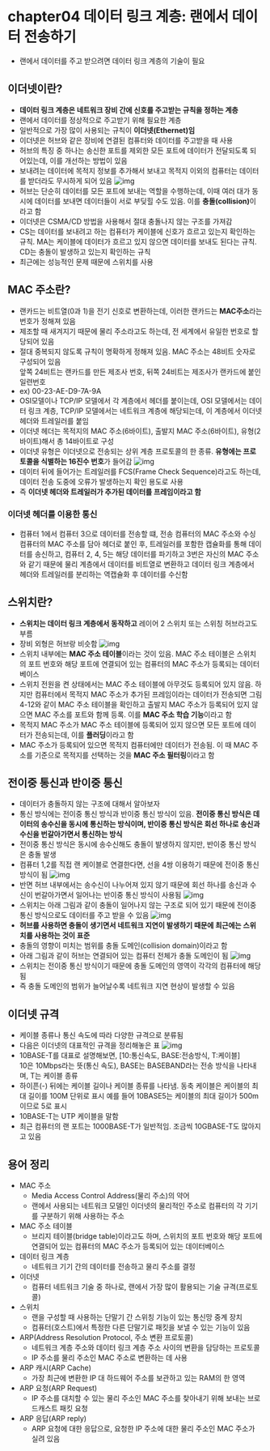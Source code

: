 # chapter04 데이터 링크 계층: 랜에서 데이터 전송하기
- 랜에서 데이터를 주고 받으려면 데이터 링크 계층의 기술이 필요 

## 이더넷이란? 
- <b>데이터 링크 계층은 네트워크 장비 간에 신호를 주고받는 규칙을 정하는 계층</b>
- 랜에서 데이터를 정상적으로 주고받기 위해 필요한 계층
- 일반적으로 가장 많이 사용되는 규칙이 <b>이더넷(Ethernet)임</b>
- 이더넷은 허브와 같은 장비에 연결된 컴퓨터와 데이터를 주고받을 때 사용
- 허브의 특징 중 하나는 송신한 포트를 제외한 모든 포트에 데이터가 전달되도록 되어있는데, 이를 개선하는 방법이 있음
- 보내려는 데이터에 목적지 정보를 추가해서 보내고 목적지 이외의 컴퓨터는 데이터를 받더라도 무시하게 되어 있음
![img](https://github.com/koni114/Network/blob/master/img/network_13.JPG)
- 허브는 단순히 데이터를 모든 포트에 보내는 역할을 수행하는데, 이때 여러 대가 동시에 데이터를 보내면 데이터들이 서로 부딪힐 수도 있음. 이를 <b>충돌(collision)</b>이라고 함
- 이더넷은 CSMA/CD 방법을 사용해서 절대 충돌나지 않는 구조를 가져감
- CS는 데이터를 보내려고 하는 컴퓨터가 케이블에 신호가 흐르고 있는지 확인하는 규칙. MA는 케이블에 데이터가 흐르고 있지 않으면 데이터를 보내도 된다는 규칙. CD는 충돌이 발생하고 있는지 확인하는 규칙
- 최근에는 성능적인 문제 때문에 스위치를 사용

## MAC 주소란?
- 랜카드는 비트열(0과 1)을 전기 신호로 변환하는데, 이러한 랜카드는 <b>MAC주소</b>라는 번호가 정해져 있음
- 제조할 때 새겨지기 때문에 물리 주소라고도 하는데, 전 세계에서 유일한 번호로 할당되어 있음
- 절대 중복되지 않도록 규칙이 명확하게 정해져 있음. MAC 주소는 48비트 숫자로 구성되어 있음  
  앞쪽 24비트는 랜카드를 만든 제조사 번호, 뒤쪽 24비트는 제조사가 랜카드에 붙인 일련번호
- ex) 00-23-AE-D9-7A-9A
- OSI모델이나 TCP/IP 모델에서 각 계층에서 헤더를 붙이는데, OSI 모델에서는 데이터 링크 계층, TCP/IP 모델에서는 네트워크 계층에 해당되는데, 이 계층에서 이더넷 헤더와 트레일러를 붙임
- 이더넷 헤더는 목적지의 MAC 주소(6바이트), 출발지 MAC 주소(6바이트), 유형(2바이트)해서 총 14바이트로 구성
- 이더넷 유형은 이더넷으로 전송되는 상위 계층 프로토콜의 한 종류. <b>유형에는 프로토콜을 식별하는 16진수 번호</b>가 들어감
![img](https://github.com/koni114/Network/blob/master/img/network_15.JPG)
- 데이터 뒤에 들어가는 트레일러를 FCS(Frame Check Sequence)라고도 하는데, 데이터 전송 도중에 오류가 발생하는지 확인 용도로 사용
- 즉 <b>이더넷 헤더와 트레일러가 추가된 데이터를 프레임이라고 함</b>

### 이더넷 헤더를 이용한 통신
- 컴퓨터 1에서 컴퓨터 3으로 데이터를 전송할 떄, 전송 컴퓨터의 MAC 주소와 수싱 컴퓨터의 MAC 주소를 담아 헤더로 붙인 후, 트레일러를 포함한 캡슐화를 통해 데이터를 송신하고, 컴퓨터 2, 4, 5는 해당 데이터를 파기하고 3번은 자신의 MAC 주소와 같기 때문에 물리 계층에서 데이터를 비트열로 변환하고 데이터 링크 계층에서 헤더와 트레일러를 분리하는 역캡슐화 후 데이터를 수신함

## 스위치란? 
- <b>스위치는 데이터 링크 계층에서 동작하고</b> 레이어 2 스위치 또는 스위칭 허브라고도 부름
- 장비 외형은 허브랑 비슷함 
![img](https://github.com/koni114/Network/blob/master/img/network_16.JPG)
- 스위치 내부에는 <b>MAC 주소 테이블</b>이라는 것이 있음. MAC 주소 테이블은 스위치의 포트 번호와 해당 포트에 연결되어 있는 컴퓨터의 MAC 주소가 등록되는 데이터베이스
- 스위치 전원을 켠 상태에서는 MAC 주소 테이블에 아무것도 등록되어 있지 않음. 하지만 컴퓨터에서 목적지 MAC 주소가 추가된 프레임이라는 데이터가 전송되면 그림 4-12와 같이 MAC 주소 테이블을 확인하고 출발지 MAC 주소가 등록되어 있지 않으면 MAC 주소를 포트와 함께 등록. 이를 <b>MAC 주소 학습 기능</b>이라고 함
- 목적지 MAC 주소가 MAC 주소 테이블에 등록되어 있지 않으면 모든 포트에 데이터가 전송되는데, 이를 <b>플러딩</b>이라고 함
- MAC 주소가 등록되어 있으면 목적지 컴퓨터에만 데이터가 전송됨. 이 때 MAC 주소를 기준으로 목적지를 선택하는 것을 <b>MAC 주소 필터링</b>이라고 함

## 전이중 통신과 반이중 통신
- 데이터가 충돌하지 않는 구조에 대해서 알아보자
- 통신 방식에는 전이중 통신 방식과 반이중 통신 방식이 있음. <b>전이중 통신 방식은 데이터의 송수신을 동시에 통신하는 방식이며, 반이중 통신 방식은 회선 하나로 송신과 수신을 번갈아가면서 통신하는 방식</b>
- 전이중 통신 방식은 동시에 송수신해도 충돌이 발생하지 않지만, 반이중 통신 방식은 충돌 발생
- 컴퓨터 1,2를 직접 랜 케이블로 연결한다면, 선을 4쌍 이용하기 때문에 전이중 통신 방식이 됨 
![img](https://github.com/koni114/Network/blob/master/img/network_17.JPG)
- 반면 허브 내부에서는 송수신이 나누어져 있지 않기 때문에 회선 하나를 송신과 수신이 번갈아가면서 일어나는 반이중 통신 방식이 사용됨
![img](https://github.com/koni114/Network/blob/master/img/network_18.JPG)
- 스위치는 아래 그림과 같이 충돌이 일어나지 않는 구조로 되어 있기 때문에 전이중 통신 방식으로도 데이터를 주고 받을 수 있음
![img](https://github.com/koni114/Network/blob/master/img/network_19.JPG)
- <b>허브를 사용하면 충돌이 생기면서 네트워크 지연이 발생하기 때문에 최근에는 스위치를 사용하는 것이 표준</b>
- 충돌의 영향이 미치는 범위를 충돌 도메인(collision domain)이라고 함
- 아래 그림과 같이 허브는 연결되어 있는 컴퓨터 전체가 충돌 도메인이 됨
![img](https://github.com/koni114/Network/blob/master/img/network_20.JPG)
- 스위치는 전이중 통신 방식이기 때문에 충돌 도메인의 영역이 각각의 컴퓨터에 해당됨
- 즉 충돌 도메인의 범위가 늘어날수록 네트워크 지연 현상이 발생할 수 있음

## 이더넷 규격
- 케이블 종류나 통신 속도에 따라 다양한 규격으로 분류됨
- 다음은 이더넷의 대표적인 규격을 정리해놓은 표
![img](https://github.com/koni114/Network/blob/master/img/network_21.JPG)
- 10BASE-T를 대표로 설명해보면, [10:통신속도, BASE:전송방식, T:케이블]  
  10은 10Mbps라는 뜻(통신 속도), BASE는 BASEBAND라는 전송 방식을 나타내며, T는 케이블 종류
- 하이픈(-) 뒤에는 케이블 길이나 케이블 종류를 나타냄. 동축 케이블은 케이블의 최대 길이를 100M 단위로 표시 
  예를 들어 10BASE5는 케이블의 최대 길이가 500m이므로 5로 표시
- 10BASE-T는 UTP 케이블을 말함    
- 최근 컴퓨터의 랜 포트는 1000BASE-T가 일반적임. 조금씩 10GBASE-T도 많아지고 있음

## 용어 정리
- MAC 주소
  - Media Access Control Address(물리 주소)의 약어
  - 랜에서 사용되는 네트워크 모델인 이더넷의 물리적인 주소로 컴퓨터의 각 기기를 구분하기 위해 사용하는 주소
- MAC 주소 테이블
  - 브리지 테이블(bridge table)이라고도 하며, 스위치의 포트 번호와 해당 포트에 연결되어 있는 컴퓨터의 MAC 주소가 등록되어 있는 데이터베이스
- 데이터 링크 계층
  - 네트워크 기기 간의 데이터를 전송하고 물리 주소를 결정
- 이더넷
  - 컴퓨터 네트워크 기술 중 하나로, 랜에서 가장 많이 활용되는 기술 규격(프로토콜)
- 스위치
  - 랜을 구성할 때 사용하는 단말기 간 스위칭 기능이 있는 통신망 중계 장치
  - 컴퓨터(호스트)에서 특정한 다른 단말기로 패킷을 보낼 수 있는 기능이 있음
- ARP(Address Resolution Protocol, 주소 변환 프로토콜)
  - 네트워크 계층 주소와 데이터 링크 계층 주소 사이의 변환을 담당하는 프로토콜
  - IP 주소를 물리 주소인 MAC 주소로 변환하는 데 사용
- ARP 캐시(ARP Cache)
  - 가장 최근에 변환한 IP 대 하드웨어 주소를 보관하고 있는 RAM의 한 영역
- ARP 요청(ARP Request)
  - IP 주소를 대치할 수 있는 물리 주소인 MAC 주소를 찾아내기 위해 보내는 브로드캐스트 패킷 요청
- ARP 응답(ARP reply)
  - ARP 요청에 대한 응답으로, 요청한 IP 주소에 대한 물리 주소인 MAC 주소가 실려 있음     
